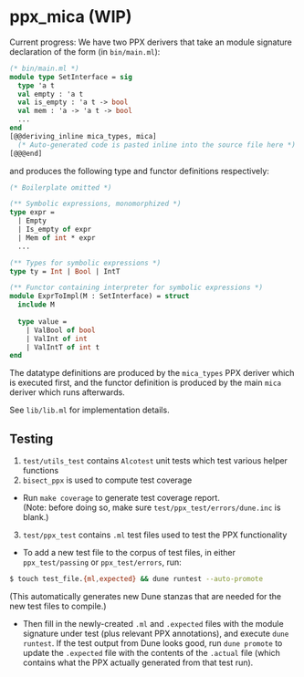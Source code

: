 # ppx_mica (WIP)

Current progress:
We have two PPX derivers that take an module signature declaration of the form 
(in `bin/main.ml`):
```ocaml
(* bin/main.ml *)
module type SetInterface = sig
  type 'a t 
  val empty : 'a t
  val is_empty : 'a t -> bool
  val mem : 'a -> 'a t -> bool
  ...
end
[@@deriving_inline mica_types, mica] 
  (* Auto-generated code is pasted inline into the source file here *)
[@@@end]
```
and produces the following type and functor definitions respectively:
```ocaml 
(* Boilerplate omitted *)

(** Symbolic expressions, monomorphized *)
type expr =
  | Empty
  | Is_empty of expr
  | Mem of int * expr
  ...

(** Types for symbolic expressions *)
type ty = Int | Bool | IntT 

(** Functor containing interpreter for symbolic expressions *)
module ExprToImpl(M : SetInterface) = struct 
  include M 
  
  type value = 
    | ValBool of bool 
    | ValInt of int 
    | ValIntT of int t
end 
```
The datatype definitions are produced by the `mica_types` PPX deriver 
which is executed first, and the functor definition is produced by 
the main `mica` deriver which runs afterwards. 

See `lib/lib.ml` for implementation details. 

## Testing 
1. `test/utils_test` contains `Alcotest` unit tests which test various helper functions
2. `bisect_ppx` is used to compute test coverage
- Run `make coverage` to generate test coverage report.       
(Note: before doing so, make sure `test/ppx_test/errors/dune.inc` is blank.)
3. `test/ppx_test` contains `.ml` test files used to test the PPX functionality
- To add a new test file to the corpus of test files, in either `ppx_test/passing` 
or `ppx_test/errors`, run:
```bash
$ touch test_file.{ml,expected} && dune runtest --auto-promote
```
(This automatically generates new Dune stanzas that are needed for 
the new test files to compile.)
- Then fill in the newly-created `.ml` and `.expected` files with the 
module signature under test (plus relevant PPX annotations), 
and execute `dune runtest`. If the test output from Dune looks good, 
run `dune promote` to update the `.expected` file with the contents 
of the `.actual` file (which contains what the PPX actually generated from that test run). 



